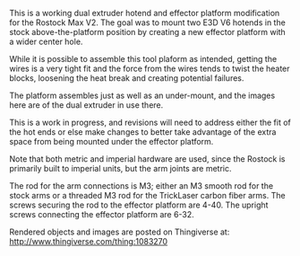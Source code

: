 This is a working dual extruder hotend and effector platform modification for the Rostock Max V2. The goal was to mount two E3D V6 hotends in the stock above-the-platform position by creating a new effector platform with a wider center hole. 

While it is possible to assemble this tool plaform as intended, getting the wires is a very tight fit and the force from the wires tends to twist the heater blocks, loosening the heat break and creating potential failures. 

The platform assembles just as well as an under-mount, and the images here are of the dual extruder in use there. 

This is a work in progress, and revisions will need to address either the fit of the hot ends or  else make changes to better take advantage of the extra space from being mounted under the effector platform. 

Note that both metric and imperial hardware are used, since the Rostock is primarily built to imperial units, but the arm joints are metric. 

The rod for the arm connections is M3; either an M3 smooth rod for the stock arms or a threaded M3 rod for the TrickLaser carbon fiber arms. 
The screws securing the rod to the effector platform are 4-40. 
The upright screws connecting the effector platform are 6-32. 

Rendered objects and images are posted on Thingiverse at: http://www.thingiverse.com/thing:1083270
